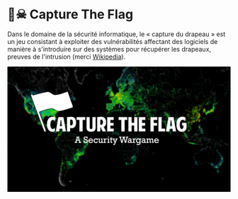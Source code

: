 # 🏴☠ Capture The Flag

Dans le domaine de la sécurité informatique, le « capture du drapeau » est un jeu consistant à exploiter des vulnérabilités affectant des logiciels de manière à s'introduire sur des systèmes pour récupérer les drapeaux, preuves de l'intrusion (merci [Wikipedia](https://fr.wikipedia.org/wiki/Capture\_du\_drapeau)).

![](../../.gitbook/assets/capture-the-flag-security-wargame.jpg)
